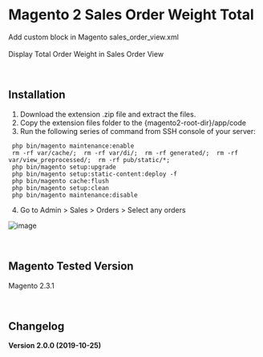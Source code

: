 # Magento 2 Sales Order Weight Total
Add custom block in Magento sales_order_view.xml
<br/>
<br/>
Display Total Order Weight in Sales Order View

</br>

## Installation
1. Download the extension .zip file and extract the files.
2. Copy the extension files folder to the {magento2-root-dir}/app/code
3. Run the following series of command from SSH console of your server:
```
 php bin/magento maintenance:enable
 rm -rf var/cache/;  rm -rf var/di/;  rm -rf generated/;  rm -rf var/view_preprocessed/;  rm -rf pub/static/*;
 php bin/magento setup:upgrade
 php bin/magento setup:static-content:deploy -f
 php bin/magento cache:flush
 php bin/magento setup:clean
 php bin/magento maintenance:disable
```

4. Go to Admin > Sales > Orders >  Select any orders

![image](https://user-images.githubusercontent.com/14094984/67568221-3209cb80-f75e-11e9-974b-7187c3136455.png)

<br/>


## Magento Tested Version
Magento 2.3.1

<br/>

## Changelog
**Version 2.0.0 (2019-10-25)**

